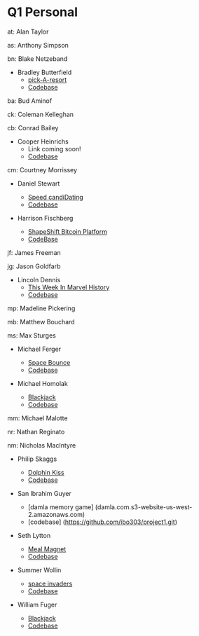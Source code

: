 # Q1 Personal

  at: Alan Taylor

  as: Anthony Simpson

  bn: Blake Netzeband

  * Bradley Butterfield
    * [pick-A-resort](http://butters5789.github.io/pickaresort.github.io/)
    * [Codebase](https://github.com/butters5789/pickaresort.github.io)

  ba: Bud Aminof

  ck: Coleman Kelleghan

  cb: Conrad Bailey

  * Cooper Heinrichs
    * Link coming soon!
    * [Codebase](https://github.com/cheinrichs/carContact)

  cm: Courtney Morrissey

  * Daniel Stewart
    * [Speed candiDating](http://d-stew.github.io/personal-project-q1/)
    * [Codebase](https://github.com/d-stew/personal-project-q1)

  * Harrison Fischberg
    * [ShapeShift Bitcoin Platform](https://shape.firebaseapp.com/)
    * [CodeBase](https://github.com/hrfischberg/ShapeShifts)

  jf: James Freeman

  jg: Jason Goldfarb

  * Lincoln Dennis
    * [This Week In Marvel History](http://jlincolndennis.github.io/marvel-history.github.io/)
    * [Codebase](https://github.com/jlincolndennis/marvel-history)

  mp: Madeline Pickering

  mb: Matthew Bouchard

  ms: Max Sturges

  * Michael Ferger
    * [Space Bounce](http://mferger.github.io/MichaelFerger.github.io/)
    * [Codebase](https://github.com/MFerger/MichaelFerger.github.io)

  * Michael Homolak
    * [Blackjack](http://mhomolak.github.io/BJ/)
    * [Codebase](https://github.com/mhomolak/BJ)

  mm: Michael Malotte

  nr: Nathan Reginato

  nm: Nicholas MacIntyre

  * Philip Skaggs
    * [Dolphin Kiss](http://artnoisenik.github.io/dolphin-kiss.github.io/)
    * [Codebase](https://github.com/artnoisenik/dolphin-kiss.github.io)

  * San Ibrahim Guyer
    * [damla memory game] (damla.com.s3-website-us-west-2.amazonaws.com)
    * [codebase] (https://github.com/ibo303/project1.git)

  * Seth Lytton
    * [Meal Magnet](https://meal-magnet.firebaseapp.com/)
    * [Codebase](https://github.com/slytton/meal-planner)

  * Summer Wollin
    * [space invaders](https://spaceinvadersjs.firebaseapp.com/)
    * [Codebase](https://github.com/summerwollin/spaceInvadersProject)

  * William Fuger
    * [Blackjack](https://wfuger.github.io/blackjack.github.io/)
    * [Codebase](https://github.com/Wfuger/blackjack.github.io)
